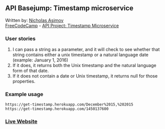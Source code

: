 ## API Basejump: Timestamp microservice

Written by: [Nicholas Asimov](https://www.freecodecamp.com/nicholasasimov)  
[FreeCodeCamp](https://www.freecodecamp.com) - [API Project: Timestamp Microservice](https://www.freecodecamp.com/challenges/timestamp-microservice)

### User stories
1. I can pass a string as a parameter, and it will check to see whether that string contains either a unix timestamp or a natural language date (example: January 1, 2016)
2. If it does, it returns both the Unix timestamp and the natural language form of that date.
3. If it does not contain a date or Unix timestamp, it returns null for those properties.

### Example usage
```
https://get-timestamp.herokuapp.com/December%2015,%202015
https://get-timestamp.herokuapp.com/1450137600
```

### [Live Website](https://get-timestamp.herokuapp.com/)
